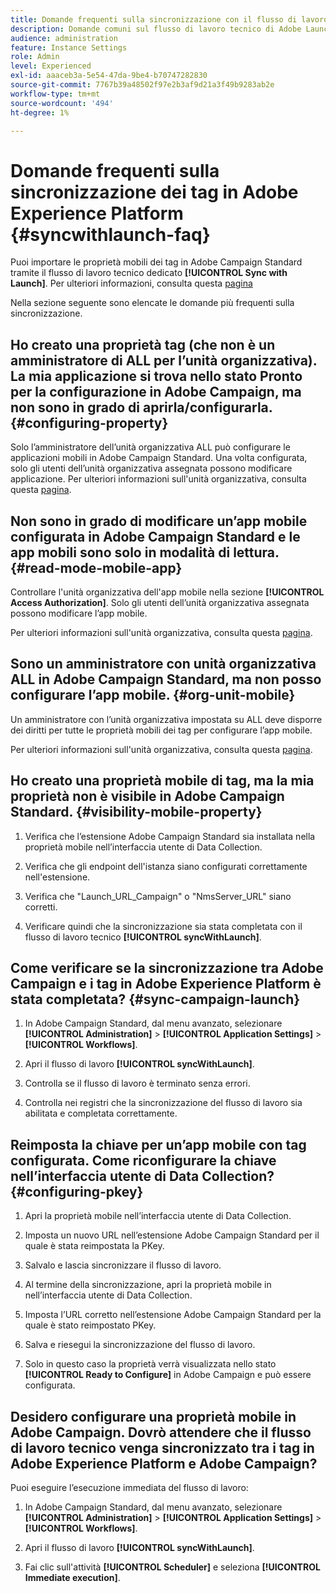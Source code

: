 ```yaml
---
title: Domande frequenti sulla sincronizzazione con il flusso di lavoro tecnico di Launch
description: Domande comuni sul flusso di lavoro tecnico di Adobe Launch
audience: administration
feature: Instance Settings
role: Admin
level: Experienced
exl-id: aaaceb3a-5e54-47da-9be4-b70747282830
source-git-commit: 7767b39a48502f97e2b3af9d21a3f49b9283ab2e
workflow-type: tm+mt
source-wordcount: '494'
ht-degree: 1%

---
```


# Domande frequenti sulla sincronizzazione dei tag in Adobe Experience Platform {#syncwithlaunch-faq}

Puoi importare le proprietà mobili dei tag in Adobe Campaign Standard tramite il flusso di lavoro tecnico dedicato **[!UICONTROL Sync with Launch]**. Per ulteriori informazioni, consulta questa [pagina](../../administration/using/technical-workflows.md)

Nella sezione seguente sono elencate le domande più frequenti sulla sincronizzazione.

## Ho creato una proprietà tag (che non è un amministratore di ALL per l’unità organizzativa). La mia applicazione si trova nello stato Pronto per la configurazione in Adobe Campaign, ma non sono in grado di aprirla/configurarla. {#configuring-property}

Solo l’amministratore dell’unità organizzativa ALL può configurare le applicazioni mobili in Adobe Campaign Standard. Una volta configurata, solo gli utenti dell’unità organizzativa assegnata possono modificare
applicazione. Per ulteriori informazioni sull&#39;unità organizzativa, consulta questa [pagina](../../administration/using/organizational-units.md).

## Non sono in grado di modificare un’app mobile configurata in Adobe Campaign Standard e le app mobili sono solo in modalità di lettura. {#read-mode-mobile-app}

Controllare l&#39;unità organizzativa dell&#39;app mobile nella sezione **[!UICONTROL Access Authorization]**. Solo gli utenti dell’unità organizzativa assegnata possono modificare l’app mobile.

Per ulteriori informazioni sull&#39;unità organizzativa, consulta questa [pagina](../../administration/using/organizational-units.md).

## Sono un amministratore con unità organizzativa ALL in Adobe Campaign Standard, ma non posso configurare l’app mobile. {#org-unit-mobile}

Un amministratore con l’unità organizzativa impostata su ALL deve disporre dei diritti per tutte le proprietà mobili dei tag per configurare l’app mobile.

Per ulteriori informazioni sull&#39;unità organizzativa, consulta questa [pagina](../../administration/using/organizational-units.md).

## Ho creato una proprietà mobile di tag, ma la mia proprietà non è visibile in Adobe Campaign Standard. {#visibility-mobile-property}

1. Verifica che l’estensione Adobe Campaign Standard sia installata nella proprietà mobile nell’interfaccia utente di Data Collection.

1. Verifica che gli endpoint dell&#39;istanza siano configurati correttamente nell&#39;estensione.

1. Verifica che &quot;Launch_URL_Campaign&quot; o &quot;NmsServer_URL&quot; siano corretti.

1. Verificare quindi che la sincronizzazione sia stata completata con il flusso di lavoro tecnico **[!UICONTROL syncWithLaunch]**.

## Come verificare se la sincronizzazione tra Adobe Campaign e i tag in Adobe Experience Platform è stata completata? {#sync-campaign-launch}

1. In Adobe Campaign Standard, dal menu avanzato, selezionare **[!UICONTROL Administration]** > **[!UICONTROL Application Settings]** > **[!UICONTROL Workflows]**.

1. Apri il flusso di lavoro **[!UICONTROL syncWithLaunch]**.

1. Controlla se il flusso di lavoro è terminato senza errori.

1. Controlla nei registri che la sincronizzazione del flusso di lavoro sia abilitata e completata correttamente.

## Reimposta la chiave per un’app mobile con tag configurata. Come riconfigurare la chiave nell’interfaccia utente di Data Collection? {#configuring-pkey}

1. Apri la proprietà mobile nell’interfaccia utente di Data Collection.

1. Imposta un nuovo URL nell’estensione Adobe Campaign Standard per il quale è stata reimpostata la PKey.

1. Salvalo e lascia sincronizzare il flusso di lavoro.

1. Al termine della sincronizzazione, apri la proprietà mobile in nell’interfaccia utente di Data Collection.

1. Imposta l’URL corretto nell’estensione Adobe Campaign Standard per la quale è stato reimpostato PKey.

1. Salva e riesegui la sincronizzazione del flusso di lavoro.

1. Solo in questo caso la proprietà verrà visualizzata nello stato **[!UICONTROL Ready to Configure]** in Adobe Campaign e può essere configurata.

## Desidero configurare una proprietà mobile in Adobe Campaign. Dovrò attendere che il flusso di lavoro tecnico venga sincronizzato tra i tag in Adobe Experience Platform e Adobe Campaign?

Puoi eseguire l’esecuzione immediata del flusso di lavoro:

1. In Adobe Campaign Standard, dal menu avanzato, selezionare **[!UICONTROL Administration]** > **[!UICONTROL Application Settings]** > **[!UICONTROL Workflows]**.

1. Apri il flusso di lavoro **[!UICONTROL syncWithLaunch]**.

1. Fai clic sull&#39;attività **[!UICONTROL Scheduler]** e seleziona **[!UICONTROL Immediate execution]**.
